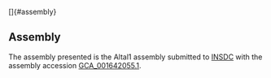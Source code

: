 []{#assembly}

Assembly
--------

The assembly presented is the Altal1 assembly submitted to
[INSDC](http://www.insdc.org) with the assembly accession
[GCA\_001642055.1](http://www.ebi.ac.uk/ena/data/view/GCA_001642055.1).

